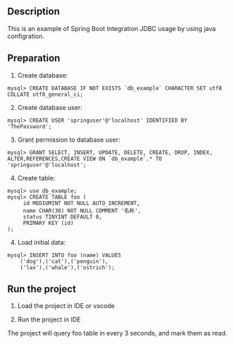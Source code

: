 ## Description
This is an example of Spring Boot Integration JDBC usage by using java configration.

## Preparation

1. Create database:
```
mysql> CREATE DATABASE IF NOT EXISTS `db_example` CHARACTER SET utf8 COLLATE utf8_general_ci;
```

2. Create database user:
```
mysql> CREATE USER 'springuser'@'localhost' IDENTIFIED BY 'ThePassword';
```

3. Grant permission to database user:
```
mysql> GRANT SELECT, INSERT, UPDATE, DELETE, CREATE, DROP, INDEX, ALTER,REFERENCES,CREATE VIEW ON `db_example`.* TO 'springuser'@'localhost';
```

4. Create table:
```
mysql> use db_example;
mysql> CREATE TABLE foo (
     id MEDIUMINT NOT NULL AUTO_INCREMENT,
     name CHAR(30) NOT NULL COMMENT '名称',
     status TINYINT DEFAULT 0,
     PRIMARY KEY (id)
);
```

4. Load initial data:
```
mysql> INSERT INTO foo (name) VALUES
    ('dog'),('cat'),('penguin'),
    ('lax'),('whale'),('ostrich');
```
## Run the project

1. Load the project in IDE or vscode

2. Run the project in IDE

<p>The project will query foo table in every 3 seconds, and mark them as read.</>
